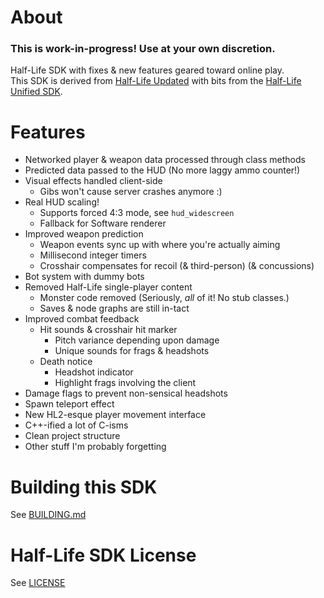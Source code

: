About
======================

### This is work-in-progress! Use at your own discretion.

Half-Life SDK with fixes & new features geared toward online play.  
This SDK is derived from [Half-Life Updated](https://github.com/SamVanheer/halflife-updated) with bits from the [Half-Life Unified SDK](https://github.com/SamVanheer/halflife-unified-sdk).

Features
======================

- Networked player & weapon data processed through class methods
- Predicted data passed to the HUD (No more laggy ammo counter!)
- Visual effects handled client-side
    - Gibs won't cause server crashes anymore :)
- Real HUD scaling!
    - Supports forced 4:3 mode, see `hud_widescreen`
    - Fallback for Software renderer
- Improved weapon prediction
    - Weapon events sync up with where you're actually aiming
    - Millisecond integer timers
    - Crosshair compensates for recoil (& third-person) (& concussions)
- Bot system with dummy bots
- Removed Half-Life single-player content
    - Monster code removed (Seriously, *all* of it! No stub classes.)
    - Saves & node graphs are still in-tact
- Improved combat feedback
    - Hit sounds & crosshair hit marker
        - Pitch variance depending upon damage
        - Unique sounds for frags & headshots
    - Death notice
        - Headshot indicator
        - Highlight frags involving the client
- Damage flags to prevent non-sensical headshots
- Spawn teleport effect
- New HL2-esque player movement interface
- C++-ified a lot of C-isms
- Clean project structure
- Other stuff I'm probably forgetting

Building this SDK
======================

See [BUILDING.md](BUILDING.md)

Half-Life SDK License
======================

See [LICENSE](LICENSE)

